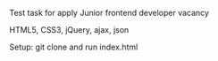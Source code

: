 Test task for apply Junior frontend developer vacancy

HTML5, CSS3, jQuery, ajax, json

Setup: git clone and run index.html

